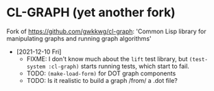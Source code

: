 # CL-GRAPH (yet another fork)
Fork of https://github.com/gwkkwg/cl-graph: 'Common Lisp library for manipulating graphs and running graph algorithms'

* [2021-12-10 Fri] 
    * FIXME: I don't know much about the `lift` test library, but `(test-system :cl-graph)` starts running tests, which start to fail.
    * TODO: `(make-load-form)` for DOT graph components
    * TODO: Is it realistic to build a graph /from/ a .dot file?
